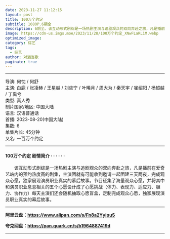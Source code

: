 ```yaml
---
date: 2023-11-27 11:12:15
layout: post
title: 100万个约定
subtitle: 1080P.6期全
description: 6期全。该互动形式剧综是一场热剧主演与追剧观众的双向奔赴之旅，凡是播前在爱奇艺站内的预约热度高的剧集，主演团就有可能收到邀请一起团建三天两夜，完成观众心愿，独家展现演员职业真实的慕后故事。节目征集了海量观众心愿......
image: https://cdn-us.imgs.moe/2023/11/28/100万个约定_XNwFLaRLiM.webp
optimized_image: 
category: 综艺
tags:
  - 综艺
author: 对酒当歌
paginate: true
---
```


---

导演: 何忱 / 何舒  
主演: 白鹿 / 张凌赫 / 王星越 / 刘些宁 / 叶晞月 / 周大为 / 秦天宇 / 崔绍阳 / 杨超越 / 丁禹兮  
类型: 真人秀  
制片国家/地区: 中国大陆  
语言: 汉语普通话  
首播: 2023-08-20(中国大陆)  
集数: 6  
单集片长: 45分钟  
又名: 一百万个约定  

---

#### 100万个约定 剧情简介 · · · · · ·

　　该互动形式剧综是一场热剧主演与追剧观众的双向奔赴之旅，凡是播前在爱奇艺站内的预约热度高的剧集，主演团就有可能收到邀请一起团建三天两夜，完成观众心愿，独家展现演员职业真实的慕后故事。节目征集了海量观众心愿，并将其中和演员职业息息相关的五个心愿设计成了心愿挑战（体力、表现力、适应力、胆力、协作力）每天主演们还会随机抽取心愿盲盒，定制完成观众心愿，独家展现演员职业真实的幕后故事。

---

**阿里云盘：<https://www.alipan.com/s/Fn8a2YyipuS>**

**夸克网盘：<https://pan.quark.cn/s/b1964887419d>**

---
